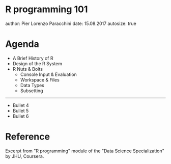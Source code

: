 R programming 101
========================================================
author: Pier Lorenzo Paracchini
date: 15.08.2017
autosize: true

Agenda
========================================================

- A Brief History of R
- Design of the R System
- R Nuts & Bolts
    - Console Input & Evaluation
    - Workspace & Files
    - Data Types
    - Subsetting

***

- Bullet 4
- Bullet 5
- Bullet 6


Reference
========================================================

Excerpt from "R programming" module of the "Data Science Specialization" by JHU, Coursera.
